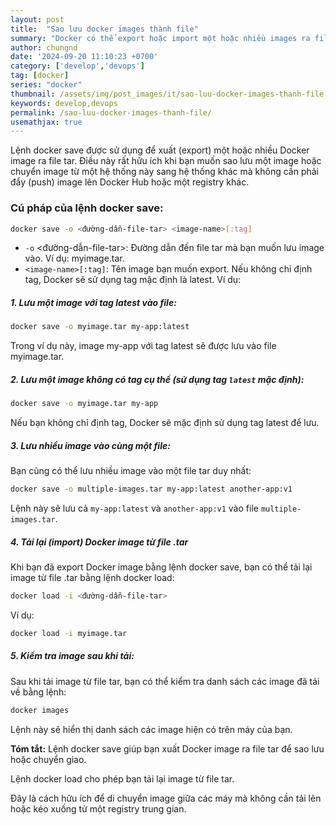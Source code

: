 ```yaml
---
layout: post
title:  "Sao lưu docker images thành file"
summary: "Docker có thể export hoặc import một hoặc nhiều images ra file tar"
author: chungnd
date: '2024-09-20 11:10:23 +0700'
category: ['develop','devops']
tag: [docker]
series: "docker"
thumbnail: /assets/img/post_images/it/sao-luu-docker-images-thanh-file.webp
keywords: develop,devops
permalink: /sao-luu-docker-images-thanh-file/
usemathjax: true
---
```

Lệnh docker save được sử dụng để xuất (export) một hoặc nhiều Docker image ra file tar. Điều này rất hữu ích khi bạn muốn sao lưu một image hoặc chuyển image từ một hệ thống này sang hệ thống khác mà không cần phải đẩy (push) image lên Docker Hub hoặc một registry khác.

### Cú pháp của lệnh docker save:

```bash
docker save -o <đường-dẫn-file-tar> <image-name>[:tag]
```

* `-o` <đường-dẫn-file-tar>: Đường dẫn đến file tar mà bạn muốn lưu image vào. Ví dụ: myimage.tar.
* `<image-name>[:tag]`: Tên image bạn muốn export. Nếu không chỉ định tag, Docker sẽ sử dụng tag mặc định là latest.
Ví dụ:

##### 1. Lưu một image với tag latest vào file:

```bash
docker save -o myimage.tar my-app:latest
```
Trong ví dụ này, image my-app với tag latest sẽ được lưu vào file myimage.tar.

##### 2. Lưu một image không có tag cụ thể (sử dụng tag `latest` mặc định):

```bash
docker save -o myimage.tar my-app
```
Nếu bạn không chỉ định tag, Docker sẽ mặc định sử dụng tag latest để lưu.

##### 3. Lưu nhiều image vào cùng một file:

Bạn cũng có thể lưu nhiều image vào một file tar duy nhất:

```bash
docker save -o multiple-images.tar my-app:latest another-app:v1
```
Lệnh này sẽ lưu cả `my-app:latest` và `another-app:v1` vào file `multiple-images.tar`.

##### 4. Tải lại (import) Docker image từ file .tar

Khi bạn đã export Docker image bằng lệnh docker save, bạn có thể tải lại image từ file .tar bằng lệnh docker load:

```bash
docker load -i <đường-dẫn-file-tar>
```
Ví dụ:

```bash
docker load -i myimage.tar
```

##### 5. Kiểm tra image sau khi tải:

Sau khi tải image từ file tar, bạn có thể kiểm tra danh sách các image đã tải về bằng lệnh:

```bash
docker images
```

Lệnh này sẽ hiển thị danh sách các image hiện có trên máy của bạn.

**Tóm tắt:**
Lệnh docker save giúp bạn xuất Docker image ra file tar để sao lưu hoặc chuyển giao.

Lệnh docker load cho phép bạn tải lại image từ file tar.

Đây là cách hữu ích để di chuyển image giữa các máy mà không cần tải lên hoặc kéo xuống từ một registry trung gian.